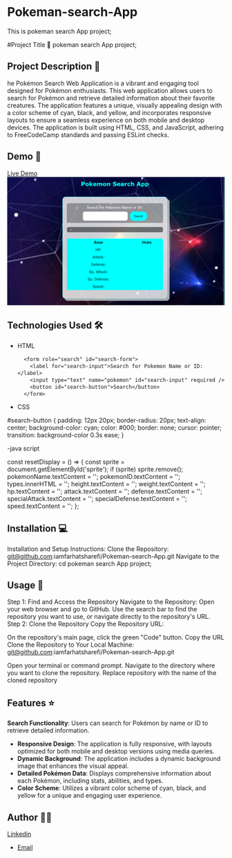 # Pokeman-search-App
This is pokeman search App project;

#Project Title 🚀
pokeman search App project;

## Project Description 📝
he Pokémon Search Web Application is a vibrant and engaging tool designed for Pokémon enthusiasts. This web application allows users to search for Pokémon and retrieve detailed information about their favorite creatures. The application features a unique, visually appealing design with a color scheme of cyan, black, and yellow, and incorporates responsive layouts to ensure a seamless experience on both mobile and desktop devices. The application is built using HTML, CSS, and JavaScript, adhering to FreeCodeCamp standards and passing ESLint checks.



## Demo 📸
[Live Demo]( https://iamfarhatsharefi.github.io/Pokeman-search-App/)
![Screenshot](./picture%205.png)

## Technologies Used 🛠️


- HTML

        <form role="search" id="search-form">
          <label for="search-input">Search for Pokemon Name or ID:</label>
          <input type="text" name="pokemon" id="search-input" required />
          <button id="search-button">Search</button>
        </form>

- CSS

#search-button {
  padding: 12px 20px;
  border-radius: 20px;
  text-align: center;
  background-color: cyan;
  color: #000;
  border: none;
  cursor: pointer;
  transition: background-color 0.3s ease;
}

-java script

const resetDisplay = () => {
  const sprite = document.getElementById('sprite');
  if (sprite) sprite.remove();
  pokemonName.textContent = '';
  pokemonID.textContent = '';
  types.innerHTML = '';
  height.textContent = '';
  weight.textContent = '';
  hp.textContent = '';
  attack.textContent = '';
  defense.textContent = '';
  specialAttack.textContent = '';
  specialDefense.textContent = '';
  speed.textContent = '';
};

## Installation 💻

Installation and Setup Instructions:
Clone the Repository:
git@github.com:iamfarhatsharefi/Pokeman-search-App.git
Navigate to the Project Directory:
cd pokeman search App project;


## Usage 🎯

Step 1: Find and Access the Repository
Navigate to the Repository:
Open your web browser and go to GitHub.
Use the search bar to find the repository you want to use, or navigate directly to the repository's URL.
Step 2: Clone the Repository
Copy the Repository URL:

On the repository's main page, click the green "Code" button.
Copy the URL 
Clone the Repository to Your Local Machine:
git@github.com:iamfarhatsharefi/Pokeman-search-App.git

Open your terminal or command prompt.
Navigate to the directory where you want to clone the repository.
Replace repository with the name of the cloned repository

## Features ⭐

 **Search Functionality**: Users can search for Pokémon by name or ID to retrieve detailed information.
- **Responsive Design**: The application is fully responsive, with layouts optimized for both mobile and desktop versions using media queries.
- **Dynamic Background**: The application includes a dynamic background image that enhances the visual appeal.
- **Detailed Pokémon Data**: Displays comprehensive information about each Pokémon, including stats, abilities, and types.
- **Color Scheme**: Utilizes a vibrant color scheme of cyan, black, and yellow for a unique and engaging user experience.


## Author 👩‍💻
[Linkedin](https://www.linkedin.com/in/farhat-sharefi-13a101309?utm_source=share&utm_campaign=share_via&utm_content=profile&utm_medium=android_app)
- [Email](sharefifarhat@gmail.com)

